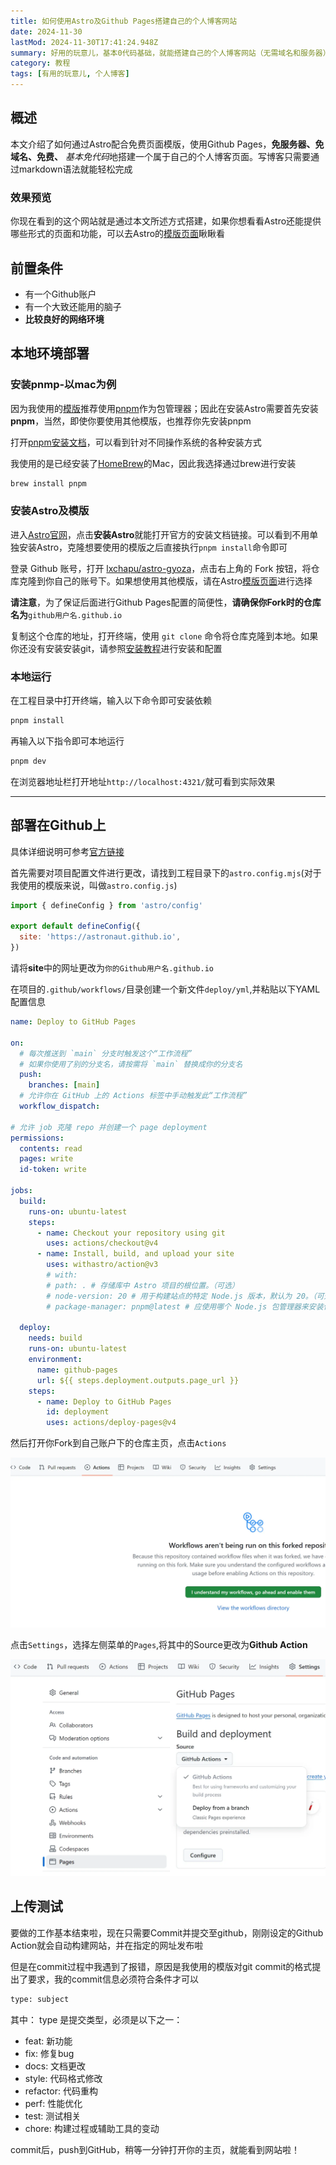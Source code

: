 ```yaml
---
title: 如何使用Astro及Github Pages搭建自己的个人博客网站
date: 2024-11-30
lastMod: 2024-11-30T17:41:24.948Z
summary: 好用的玩意儿，基本0代码基础，就能搭建自己的个人博客网站（无需域名和服务器）
category: 教程
tags: [有用的玩意儿, 个人博客]
---
```


## 概述

本文介绍了如何通过Astro配合免费页面模版，使用Github Pages，**免服务器、免域名、免费、** *基本免代码*地搭建一个属于自己的个人博客页面。写博客只需要通过markdown语法就能轻松完成

### 效果预览

你现在看到的这个网站就是通过本文所述方式搭建，如果你想看看Astro还能提供哪些形式的页面和功能，可以去Astro的[模版页面](https://astro.build/themes/)瞅瞅看

## 前置条件

- 有一个Github账户
- 有一个大致还能用的脑子
- **比较良好的网络环境**

## 本地环境部署

### 安装pnmp-以mac为例

因为我使用的[模版](https://github.com/lxchapu/astro-gyoza)推荐使用[pnpm](https://pnpm.io/zh)作为包管理器；因此在安装Astro需要首先安装**pnpm**，当然，即使你要使用其他模版，也推荐你先安装pnpm

打开[pnpm安装文档](https://pnpm.io/zh/installation)，可以看到针对不同操作系统的各种安装方式

我使用的是已经安装了[HomeBrew](https://brew.sh/)的Mac，因此我选择通过brew进行安装

```sh
brew install pnpm
```

### 安装Astro及模版

进入[Astro官网](https://docs.astro.build/zh-cn/getting-started/)，点击**安装Astro**就能打开官方的安装文档链接。可以看到不用单独安装Astro，克隆想要使用的模版之后直接执行`pnpm install`命令即可

登录 Github 账号，打开 [lxchapu/astro-gyoza](https://github.com/lxchapu/astro-gyoza)，点击右上角的 Fork 按钮，将仓库克隆到你自己的账号下。如果想使用其他模版，请在Astro[模版页面](https://astro.build/themes/)进行选择

**请注意**，为了保证后面进行Github Pages配置的简便性，**请确保你Fork时的仓库名为**`github用户名.github.io`

复制这个仓库的地址，打开终端，使用 `git clone` 命令将仓库克隆到本地。如果你还没有安装安装git，请参照[安装教程](https://www.runoob.com/git/git-install-setup.html)进行安装和配置

### 本地运行

在工程目录中打开终端，输入以下命令即可安装依赖

```sh
pnpm install
```

再输入以下指令即可本地运行

```sh
pnpm dev
```

在浏览器地址栏打开地址`http://localhost:4321/`就可看到实际效果

---

## 部署在Github上

具体详细说明可参考[官方链接](https://docs.astro.build/zh-cn/guides/deploy/github/)

首先需要对项目配置文件进行更改，请找到工程目录下的`astro.config.mjs`(对于我使用的模版来说，叫做`astro.config.js`)

```js
import { defineConfig } from 'astro/config'

export default defineConfig({
  site: 'https://astronaut.github.io',
})
```

请将**site**中的网址更改为`你的Github用户名.github.io`

在项目的`.github/workflows/`目录创建一个新文件`deploy/yml`,并粘贴以下YAML配置信息

```yml
name: Deploy to GitHub Pages

on:
  # 每次推送到 `main` 分支时触发这个“工作流程”
  # 如果你使用了别的分支名，请按需将 `main` 替换成你的分支名
  push:
    branches: [main]
  # 允许你在 GitHub 上的 Actions 标签中手动触发此“工作流程”
  workflow_dispatch:

# 允许 job 克隆 repo 并创建一个 page deployment
permissions:
  contents: read
  pages: write
  id-token: write

jobs:
  build:
    runs-on: ubuntu-latest
    steps:
      - name: Checkout your repository using git
        uses: actions/checkout@v4
      - name: Install, build, and upload your site
        uses: withastro/action@v3
        # with:
        # path: . # 存储库中 Astro 项目的根位置。（可选）
        # node-version: 20 # 用于构建站点的特定 Node.js 版本，默认为 20。（可选）
        # package-manager: pnpm@latest # 应使用哪个 Node.js 包管理器来安装依赖项和构建站点。会根据存储库中的 lockfile 自动检测。（可选）

  deploy:
    needs: build
    runs-on: ubuntu-latest
    environment:
      name: github-pages
      url: ${{ steps.deployment.outputs.page_url }}
    steps:
      - name: Deploy to GitHub Pages
        id: deployment
        uses: actions/deploy-pages@v4
```

然后打开你Fork到自己账户下的仓库主页，点击`Actions`

![设定Action](./images/01-howto/githubPages.webp)

点击`Settings`，选择左侧菜单的`Pages`,将其中的Source更改为**Github Action**

![设定Pages](./images/01-howto/githubAction.webp)

## 上传测试

要做的工作基本结束啦，现在只需要Commit并提交至github，刚刚设定的Github Action就会自动构建网站，并在指定的网址发布啦

但是在commit过程中我遇到了报错，原因是我使用的模版对git commit的格式提出了要求，我的commit信息必须符合条件才可以

```bash
type: subject
```

其中：
type 是提交类型，必须是以下之一：

- feat: 新功能
- fix: 修复bug
- docs: 文档更改
- style: 代码格式修改
- refactor: 代码重构
- perf: 性能优化
- test: 测试相关
- chore: 构建过程或辅助工具的变动

commit后，push到GitHub，稍等一分钟打开你的主页，就能看到网站啦！
